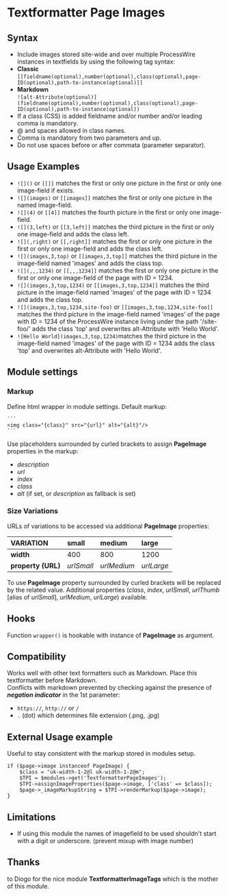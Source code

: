 Textformatter Page Images
==========================

## Syntax
* Include images stored site-wide and over multiple ProcessWire instances in textfields by using the following tag syntax:
* **Classic**  `[[fieldname(optional),number(optional),class(optional),page-ID(optional),path-to-instance(optional)]]`
* **Markdown**  
  `![alt-Attribute(optional)](fieldname(optional),number(optional),class(optional),page-ID(optional),path-to-instance(optional))`
* If a class (CSS) is added fieldname and/or number and/or leading comma is mandatory.
* @ and spaces allowed in class names.
* Comma is mandatory from two parameters and up.
* Do not use spaces before or after commata (parameter separator).

## Usage Examples
+ `![]()` or `[[]]` matches the first or only one picture in the first or only one image-field if exists.
+ `![](images)` or `[[images]]` matches the first or only one picture in the named image-field.
+ `![](4)` or `[[4]]` matches the fourth picture in the first or only one image-field.
+ `![](3,left)` or `[[3,left]]` matches the third picture in the first or only one image-field and adds the class left.  
+ `![](,right)` or `[[,right]]` matches the first or only one picture in the first or only one image-field and adds the class left.
+ `![](images,3,top)` or `[[images,3,top]]` matches the third picture in the image-field named 'images' and adds the class top.  
+ `![](,,,1234)` or `[[,,,1234]]` matches the first or only one picture in the first or only one image-field of the page with ID = 1234.
+ `![](images,3,top,1234)` or `[[images,3,top,1234]]` matches the third picture in the image-field named 'images' of the page with ID = 1234 and adds the class top.
+ `![](images,3,top,1234,site-foo)` or `[[images,3,top,1234,site-foo]]` matches the third picture in the image-field named 'images' of the page with ID = 1234 of the ProcessWire instance living under the path '/site-foo/' adds the class 'top' and overwrites alt-Attribute with 'Hello World'.
+ `![Hello World](images,3,top,1234)`matches the third picture in the image-field named 'images' of the page with ID = 1234 adds the class 'top' and overwrites alt-Attribute with 'Hello World'.

## Module settings
### Markup

Define html wrapper in module settings. Default markup:  

	```
	<img class="{class}" src="{url}" alt="{alt}"/>
	```

Use placeholders surrounded by curled brackets to assign **PageImage** properties in the markup: 

+ *description*
+ *url*
+ *index*
+ *class*
+ *alt* (if set, or *description* as fallback is set)


### Size Variations
URLs of variations to be accessed via additional **PageImage** properties:

|VARIATION|small|medium|large|
|:-|:-|:-|:-|
|**width**|400|800|1200|
|**property (URL)**|*urlSmall*|*urlMedium*|*urlLarge*|


To use **PageImage** property surrounded by curled brackets will be replaced by the related value. Additional properties (*class*, *index*, *urlSmall*‌, *urlThumb* [alias of *urlSmall*], *urlMedium*, *urlLarge*) available.


## Hooks
Function `wrapper()` is hookable with instance of **PageImage** as argument.

## Compatibility
Works well with other text formatters such as Markdown. Place this textformatter before Markdown.  
Conflicts with markdown prevented by checking against the presence of ***negation indicator*** in the 1st parameter:
+ `https://`, `http://` or `/`
+ `.` (dot) which determines file extension (.png, .jpg)


## External Usage example
Useful to stay consistent with the markup stored in modules setup.

```
if ($page->image instanceof PageImage) {
    $class = "uk-width-1-2@l uk-width-1-2@m";
    $TPI = $modules->get('TextformatterPageImages');
    $TPI->assignImageProperties($page->image, ['class' => $class]);
    $page->_imageMarkupString = $TPI->renderMarkup($page->image);
}
```

## Limitations

* If using this module the names of imagefield to be used shouldn't start with a digit or underscore. (prevent mixup with image number)

## Thanks
to Diogo for the nice module **TextformatterImageTags** which is the mother of this module. 

